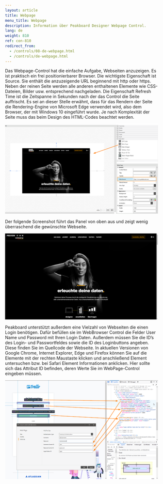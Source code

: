 ```yaml
---
layout: article
title: Webpage
menu_title: Webpage
description: Information über Peakboard Designer Webpage Control.
lang: de
weight: 810
ref: con-810
redirect_from:
  - /controls/08-de-webpage.html
  - /controls/de-webpage.html
---
```


Das Webpage-Control hat die einfache Aufgabe, Webseiten anzuzeigen. Es ist praktisch ein frei positionierbarer Browser. Die wichtigste Eigenschaft ist Source. Sie enthält die anzuzeigende URL beginnend mit http oder https. Neben der reinen Seite werden alle anderen enthaltenen Elemente wie CSS-Dateien, Bilder usw. entsprechend nachgeladen. Die Eigenschaft Refresh Time ist die Zeitspanne in Sekunden nach der das Control die Seite auffrischt. Es sei an dieser Stelle erwähnt, dass für das Rendern der Seite die Rendering-Engine von Microsoft Edge verwendet wird, also dem Browser, der mit Windows 10 eingeführt wurde. Je nach Komplexität der Seite muss das beim Design des HTML-Codes beachtet werden.

![Webpage In Peakboard Designer](/assets/images/Controls/Webpage/Screenshot-3.png)

Der folgende Screenshot führt das Panel von oben aus und zeigt wenig überraschend die gewünschte Webseite.

![Webpage on Peakboard](/assets/images/Controls/Webpage/Screenshot-2.png)

Peakboard unterstützt außerdem eine Vielzahl von Webseiten die einen Login benötigen. Dafür befüllen sie im WebBrowser Control die Felder User Name und Password mit Ihren Login Daten. Außerdem müssen Sie die ID’s des Login- und Passwortfeldes sowie die ID des Loginbuttons angeben. Diese finden Sie im Quellcode der Webseite. In aktuellen Versionen von Google Chrome, Internet Explorer, Edge und Firefox können Sie auf die Elemente mit der rechten Maustaste klicken und anschließend Element untersuchen bzw. bei Safari Element Informationen anklicken. Hier sollte sich das Attribut ID befinden, deren Werte Sie im WebPage-Control eingeben müssen.

![Developer Tools Chrome ](/assets/images/Controls/Webpage/WebView2.png)
